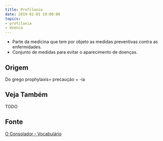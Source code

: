 ```yaml
---
title: Profilaxia
date: 2019-02-01 19:00:00
topics:
- profilaxia
- doenca
---
```


* Parte da medicina que tem por objeto as medidas preventivas contra as enfermidades. 
* Conjunto de medidas para evitar o aparecimento de doenças.

## Origem
Do grego prophylaxis= precaução + -ia

## Veja Também
TODO

## Fonte
[O Consolador - Vocabulário](http://www.oconsolador.com.br/linkfixo/vocabulario/principal.html)

